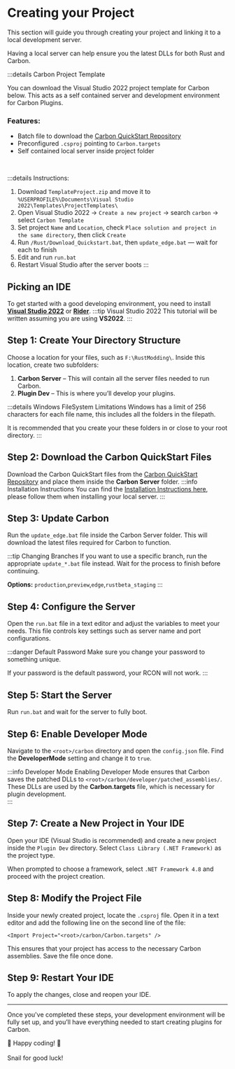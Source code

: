 # <CarbonIcons icon="database" />  Creating your Project

This section will guide you through creating your project and linking it to a local development server.

Having a local server can help ensure you the latest DLLs for both Rust and Carbon.

:::details Carbon Project Template

You can download the Visual Studio 2022 project template for Carbon below. This acts as a self contained server and development environment for Carbon Plugins.

### **Features:**
- Batch file to download the [Carbon QuickStart Repository](https://github.com/CarbonCommunity/Carbon.QuickStart/tree/main/win)
- Preconfigured `.csproj` pointing to `Carbon.targets`
- Self contained local server inside project folder

<CarbonButton href="http://carbonmod.gg/redist/TemplateProject.zip" text="TemplateProject.zip" icon="clouddownload" external/> <br>

:::details Instructions:
1. Download `TemplateProject.zip` and move it to  
   `%USERPROFILE%\Documents\Visual Studio 2022\Templates\ProjectTemplates\`
2. Open Visual Studio 2022 → `Create a new project` → search `carbon` → select `Carbon Template`
3. Set project `Name` and `Location`, check `Place solution and project in the same directory`, then click `Create`
4. Run `/Rust/Download_Quickstart.bat`, then `update_edge.bat` — wait for each to finish
5. Edit and run `run.bat`
6. Restart Visual Studio after the server boots
:::


## <CarbonIcons icon="clouddownload" /> Picking an IDE

To get started with a good developing environment, you need to install [**Visual Studio 2022**](https://visualstudio.microsoft.com/vs/) or [**Rider**](https://www.jetbrains.com/rider/). 
:::tip Visual Studio 2022
This tutorial will be written assuming you are using **VS2022**.
:::

## <CarbonIcons icon="folderplus" /> Step 1: Create Your Directory Structure
Choose a location for your files, such as `F:\RustModding\`. Inside this location, create two subfolders:  

1. **Carbon Server** – This will contain all the server files needed to run Carbon.
2. **Plugin Dev** – This is where you’ll develop your plugins.  

:::details Windows FileSystem Limitations
Windows has a limit of 256 characters for each file name, this includes all the folders in the filepath.

It is recommended that you create your these folders in or close to your root directory.
:::

## <CarbonIcons icon="download" /> Step 2: Download the Carbon QuickStart Files  
Download the Carbon QuickStart files from the [Carbon QuickStart Repository](https://github.com/CarbonCommunity/Carbon.QuickStart/tree/main/win) and place them inside the **Carbon Server** folder.
:::info Installation Instructions
You can find the [Installation Instructions here](/docs/devs/local-server-hosting), please follow them when installing your local server.
:::

## <CarbonIcons icon="scrolltext" /> Step 3: Update Carbon  
Run the `update_edge.bat` file inside the Carbon Server folder. This will download the latest files required for Carbon to function.  

:::tip Changing Branches
If you want to use a specific branch, run the appropriate `update_*.bat` file instead. Wait for the process to finish before continuing.

**Options:** `production`,`preview`,`edge`,`rustbeta_staging`
:::

## <CarbonIcons icon="filepenline" /> Step 4: Configure the Server  
Open the `run.bat` file in a text editor and adjust the variables to meet your needs. This file controls key settings such as server name and port configurations.  

:::danger Default Password
Make sure you change your password to something unique.

If your password is the default password, your RCON will not work.
:::

## <CarbonIcons icon="play" /> Step 5: Start the Server  
Run `run.bat` and wait for the server to fully boot.  

## <CarbonIcons icon="filepenline" /> Step 6: Enable Developer Mode  
Navigate to the `<root>/carbon` directory and open the `config.json` file. Find the **DeveloperMode** setting and change it to `true`.  

:::info Developer Mode
Enabling Developer Mode ensures that Carbon saves the patched DLLs to `<root>/carbon/developer/patched_assemblies/`. These DLLs are used by the **Carbon.targets** file, which is necessary for plugin development.  
:::

## <CarbonIcons icon="fileplus" /> Step 7: Create a New Project in Your IDE  
Open your IDE (Visual Studio is recommended) and create a new project inside the `Plugin Dev` directory. Select `Class Library (.NET Framework)` as the project type.  

When prompted to choose a framework, select `.NET Framework 4.8` and proceed with the project creation.  

## <CarbonIcons icon="filepenline" /> Step 8: Modify the Project File  
Inside your newly created project, locate the `.csproj` file. Open it in a text editor and add the following line on the second line of the file:  

`<Import Project="<root>/carbon/Carbon.targets" />`  

This ensures that your project has access to the necessary Carbon assemblies. Save the file once done.  

## <CarbonIcons icon="power" /> Step 9: Restart Your IDE  
To apply the changes, close and reopen your IDE.  

---

Once you've completed these steps, your development environment will be fully set up, and you’ll have everything needed to start creating plugins for Carbon.

🎉 Happy coding! 🚀  
<br>
<CarbonIcons icon="snail" /> Snail for good luck!
